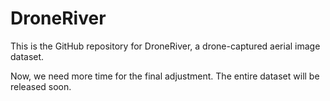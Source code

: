 # DroneRiver
This is the GitHub repository for DroneRiver, a drone-captured aerial image dataset.

Now, we need more time for the final adjustment. The entire dataset will be released soon. 
